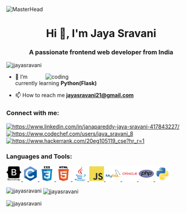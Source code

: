 ![MasterHead](https://trynetsolutions.com/TS/b1.3.gif)
<h1 align="center">Hi 👋, I'm Jaya Sravani</h1>
<h3 align="center">A passionate frontend web developer from India</h3>

<p align="left"> <img src="https://komarev.com/ghpvc/?username=jjayasravani&label=Profile%20views&color=0e75b6&style=flat" alt="jjayasravani" /> </p>
<img align="right" alt="coding" width="400" src="https://www.digisailor.com/assets/img/services-details/5.gif"> 

- 🌱 I’m currently learning **Python(Flask)**

- 📫 How to reach me **jayasravani21@gmail.com**

<h3 align="left">Connect with me:</h3>
<p align="left">
<a href="https://linkedin.com/in/https://www.linkedin.com/in/janapareddy-jaya-sravani-417843227/" target="blank"><img align="center" src="https://raw.githubusercontent.com/rahuldkjain/github-profile-readme-generator/master/src/images/icons/Social/linked-in-alt.svg" alt="https://www.linkedin.com/in/janapareddy-jaya-sravani-417843227/" height="30" width="40" /></a>
<a href="https://www.codechef.com/users/https://www.codechef.com/users/jaya_sravani_8" target="blank"><img align="center" src="https://cdn.jsdelivr.net/npm/simple-icons@3.1.0/icons/codechef.svg" alt="https://www.codechef.com/users/jaya_sravani_8" height="30" width="40" /></a>
<a href="https://www.hackerrank.com/https://www.hackerrank.com/20eg105119_cse?hr_r=1" target="blank"><img align="center" src="https://raw.githubusercontent.com/rahuldkjain/github-profile-readme-generator/master/src/images/icons/Social/hackerrank.svg" alt="https://www.hackerrank.com/20eg105119_cse?hr_r=1" height="30" width="40" /></a>
</p>

<h3 align="left">Languages and Tools:</h3>
<p align="left"> <a href="https://getbootstrap.com" target="_blank" rel="noreferrer"> <img src="https://raw.githubusercontent.com/devicons/devicon/master/icons/bootstrap/bootstrap-plain-wordmark.svg" alt="bootstrap" width="40" height="40"/> </a> <a href="https://www.cprogramming.com/" target="_blank" rel="noreferrer"> <img src="https://raw.githubusercontent.com/devicons/devicon/master/icons/c/c-original.svg" alt="c" width="40" height="40"/> </a> <a href="https://www.w3schools.com/css/" target="_blank" rel="noreferrer"> <img src="https://raw.githubusercontent.com/devicons/devicon/master/icons/css3/css3-original-wordmark.svg" alt="css3" width="40" height="40"/> </a> <a href="https://www.w3.org/html/" target="_blank" rel="noreferrer"> <img src="https://raw.githubusercontent.com/devicons/devicon/master/icons/html5/html5-original-wordmark.svg" alt="html5" width="40" height="40"/> </a> <a href="https://www.java.com" target="_blank" rel="noreferrer"> <img src="https://raw.githubusercontent.com/devicons/devicon/master/icons/java/java-original.svg" alt="java" width="40" height="40"/> </a> <a href="https://developer.mozilla.org/en-US/docs/Web/JavaScript" target="_blank" rel="noreferrer"> <img src="https://raw.githubusercontent.com/devicons/devicon/master/icons/javascript/javascript-original.svg" alt="javascript" width="40" height="40"/> </a> <a href="https://www.mysql.com/" target="_blank" rel="noreferrer"> <img src="https://raw.githubusercontent.com/devicons/devicon/master/icons/mysql/mysql-original-wordmark.svg" alt="mysql" width="40" height="40"/> </a> <a href="https://www.oracle.com/" target="_blank" rel="noreferrer"> <img src="https://raw.githubusercontent.com/devicons/devicon/master/icons/oracle/oracle-original.svg" alt="oracle" width="40" height="40"/> </a> <a href="https://www.php.net" target="_blank" rel="noreferrer"> <img src="https://raw.githubusercontent.com/devicons/devicon/master/icons/php/php-original.svg" alt="php" width="40" height="40"/> </a> <a href="https://www.python.org" target="_blank" rel="noreferrer"> <img src="https://raw.githubusercontent.com/devicons/devicon/master/icons/python/python-original.svg" alt="python" width="40" height="40"/> </a> </p>

<p><img align="left" src="https://github-readme-stats.vercel.app/api/top-langs?username=jjayasravani&show_icons=true&locale=en&layout=compact" alt="jjayasravani" /></p>

<p>&nbsp;<img align="center" src="https://github-readme-stats.vercel.app/api?username=jjayasravani&show_icons=true&locale=en" alt="jjayasravani" /></p>

<p><img align="center" src="https://github-readme-streak-stats.herokuapp.com/?user=jjayasravani&" alt="jjayasravani" /></p>


